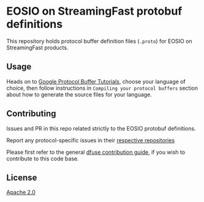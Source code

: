# EOSIO on StreamingFast protobuf definitions

This repository holds protocol buffer definition files (`.proto`) for EOSIO on StreamingFast products.

## Usage

Heads on to [Google Protocol Buffer Tutorials](https://developers.google.com/protocol-buffers/docs/tutorials), choose
your language of choice, then follow instructions in `Compiling your protocol buffers` section about how to
generate the source files for your language.

## Contributing

Issues and PR in this repo related strictly to the EOSIO protobuf definitions.

Report any protocol-specific issues in their
[respective repositories](https://github.com/streamingfast/streamingfast#protocols)

Please first refer to the general
[dfuse contribution guide](https://github.com/streamingfast/streamingfast/blob/master/CONTRIBUTING.md),
if you wish to contribute to this code base.

## License

[Apache 2.0](LICENSE)
